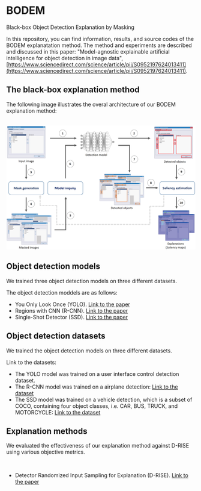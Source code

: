 # BODEM
Black-box Object Detection Explanation by Masking

In this repository, you can find information, results, and source codes of the BODEM explanatation method. The method and experiments are described and discussed in this paper: "Model-agnostic explainable artificial intelligence for object detection in image data", [https://www.sciencedirect.com/science/article/pii/S0952197624013411](https://www.sciencedirect.com/science/article/pii/S0952197624013411).

<h2>The black-box explanation method</h2>
<p>The following image illustrates the overal architecture of our BODEM explanation method:</p>
<br>
<img width="1000" src="https://github.com/mmoradi-iut/BODEM/blob/main/Figure-1.jpg">

<h2>Object detection models</h2>
<p>We trained three object detection models on three different datasets.</p>
<p>The object detection moddels are as follows:
<br>

- You Only Look Once (YOLO). [Link to the paper](https://www.cv-foundation.org/openaccess/content_cvpr_2016/html/Redmon_You_Only_Look_CVPR_2016_paper.html)
- Regions with CNN (R-CNN). [Link to the paper](http://openaccess.thecvf.com/content_cvpr_2014/html/Girshick_Rich_Feature_Hierarchies_2014_CVPR_paper.html)
- Single-Shot Detector (SSD). [Link to the paper](https://link.springer.com/chapter/10.1007/978-3-319-46448-0_2)</p>

<h2>Object detection datasets</h2>
<p>We trained the object detection models on three different datasets.</p>
<p>Link to the datasets:
<br>

- The YOLO model was trained on a user interface control detection dataset.
- The R-CNN model was trained on a airplane detection: [Link to the dataset](https://www.kaggle.com/datasets/airbusgeo/airbus-aircrafts-sample-dataset)
- The SSD model was trained on a vehicle detection, which is a subset of COCO, containing four object classes, i.e. CAR, BUS, TRUCK, and MOTORCYCLE: [Link to the dataset](https://link.springer.com/chapter/10.1007/978-3-319-10602-1_48)</p>

<h2>Explanation methods</h2>
<p>We evaluated the effectiveness of our explanation method against D-RISE using various objective metrics.</p>
<br>

- Detector Randomized Input Sampling for Explanation (D-RISE). [Link to the paper](http://openaccess.thecvf.com/content/CVPR2021/html/Petsiuk_Black-Box_Explanation_of_Object_Detectors_via_Saliency_Maps_CVPR_2021_paper.html)</p>
